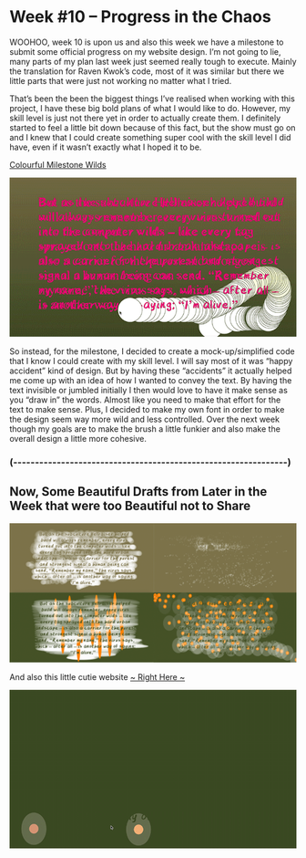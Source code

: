# Week #10 – Progress in the Chaos
WOOHOO, week 10 is upon us and also this week we have a milestone to submit some official progress on my website design. I’m not going to lie, many parts of my plan last week just seemed really tough to execute. Mainly the translation for Raven Kwok’s code, most of it was similar but there we little parts that were just not working no matter what I tried. 

That’s been the been the biggest things I’ve realised when working with this project, I have these big bold plans of what I would like to do. However, my skill level is just not there yet in order to actually create them. I definitely started to feel a little bit down because of this fact, but the show must go on and I knew that I could create something super cool with the skill level I did have, even if it wasn’t exactly what I hoped it to be.

[Colourful Milestone Wilds](https://astlcreations.github.io/codewords-codes-words/p5.js%20Coding%20Files/Week%20010/MainProject_TypeDesign/)

<img src="colourful-week-10.gif">

So instead, for the milestone, I decided to create a mock-up/simplified code that I know I could create with my skill level. I will say most of it was “happy accident” kind of design. But by having these “accidents” it actually helped me come up with an idea of how I wanted to convey the text. By having the text invisible or jumbled initially I then would love to have it make sense as you “draw in” the words. Almost like you need to make that effort for the text to make sense. Plus, I decided to make my own font in order to make the design seem way more wild and less controlled. Over the next week though my goals are to make the brush a little funkier and also make the overall design a little more cohesive.  

### (---------------------------------------------------------------) ###

## Now, Some Beautiful Drafts from Later in the Week that were too Beautiful not to Share ##

<img src="Drafts of Designs.png">

And also this little cutie website [~ Right Here ~](https://astlcreations.github.io/codewords-codes-words/p5.js%20Coding%20Files/Week%20010/MainProject_FIREFLIESW10/)

<img src="Feedback-i-think-.gif">



